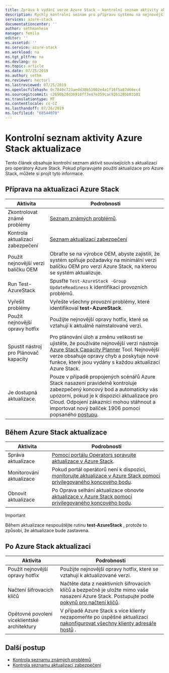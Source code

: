 ```yaml
---
title: Zpráva k vydání verze Azure Stack – kontrolní seznam aktivity aktualizace | Microsoft Docs
description: Rychlý kontrolní seznam pro přípravu systému na nejnovější aktualizaci Azure Stack.
services: azure-stack
documentationcenter: ''
author: sethmanheim
manager: femila
editor: ''
ms.assetid: ''
ms.service: azure-stack
ms.workload: na
ms.tgt_pltfrm: na
ms.devlang: na
ms.topic: article
ms.date: 07/25/2019
ms.author: sethm
ms.reviewer: hectorl
ms.lastreviewed: 07/25/2019
ms.openlocfilehash: 0c7840c723aedd38b51002e4a1f18f5a87d66ec4
ms.sourcegitcommit: c2690b2dd36918ff3e47e359cac926128bb83101
ms.translationtype: MT
ms.contentlocale: cs-CZ
ms.lasthandoff: 07/26/2019
ms.locfileid: "68544078"
---
```

# <a name="azure-stack-update-activity-checklist"></a>Kontrolní seznam aktivity Azure Stack aktualizace

Tento článek obsahuje kontrolní seznam aktivit souvisejících s aktualizací pro operátory Azure Stack. Pokud připravujete použití aktualizace pro Azure Stack, můžete si projít tyto informace.

## <a name="prepare-for-azure-stack-update"></a>Příprava na aktualizaci Azure Stack

| Aktivita                     | Podrobnosti                                                   |
|------------------------------|-----------------------------------------------------------|
| Zkontrolovat známé problémy     | [Seznam známých problémů](azure-stack-release-notes-known-issues-1906.md).                |
| Kontrola aktualizací zabezpečení | [Seznam aktualizací zabezpečení](azure-stack-release-notes-security-updates-1906.md)      |
| Použít nejnovější verzi balíčku OEM | Obraťte se na výrobce OEM, abyste zajistili, že systém splňuje požadavky na minimální verzi balíčku OEM pro verzi Azure Stack, na kterou se systém aktualizuje. |
| Run Test-AzureStack     | Spusťte `Test-AzureStack -Group UpdateReadiness` k identifikaci provozních problémů.      |
| Vyřešit problémy          | Vyřešte všechny provozní problémy, které identifikoval **test-AzureStack**.                |
| Použít nejnovější opravy hotfix   | Použijte nejnovější opravy hotfix, které se vztahují k aktuálně nainstalované verzi.         |
| Spustit nástroj pro Plánovač kapacity   | Pro plánování úloh a změnu velikosti se ujistěte, že používáte nejnovější verzi nástroje [Azure Stack Capacity Planner](https://aka.ms/azstackcapacityplanner) Tool. Nejnovější verze obsahuje opravy chyb a poskytuje nové funkce, které jsou vydány s každou aktualizací Azure Stack. |
| Je dostupná aktualizace.        | Pouze v případě propojených scénářů Azure Stack nasazení pravidelně kontroluje zabezpečený koncový bod a automaticky vás upozorní, pokud je k dispozici aktualizace pro Cloud. Odpojení zákazníci mohou stáhnout a importovat nový balíček 1906 pomocí popsaného [postupu](azure-stack-apply-updates.md). |


## <a name="during-azure-stack-update"></a>Během Azure Stack aktualizace

| Aktivita              | Podrobnosti                                                                          |
|-----------------------|----------------------------------------------------------------------------------|
| Správa aktualizace         | [Pomocí portálu Operators spravujte aktualizace v Azure Stack](azure-stack-updates.md). |
| Monitorování aktualizace        | Pokud portál operátorů není k dispozici, [monitorujte aktualizace v Azure Stack pomocí privilegovaného koncového bodu](azure-stack-monitor-update.md). |
| Obnovit aktualizace            | Po Oprava selhání aktualizace obnovte [aktualizace v Azure Stack pomocí privilegovaného koncového bodu](azure-stack-monitor-update.md). |

> [!IMPORTANT]  
> Během aktualizace nespouštějte rutinu **test-AzureStack** , protože to způsobí, že aktualizace bude zastavena.

## <a name="after-azure-stack-update"></a>Po Azure Stack aktualizaci

| Aktivita              | Podrobnosti                                                                          |
|-----------------------|----------------------------------------------------------------------------------|
| Použít nejnovější opravy hotfix | Použijte nejnovější opravy hotfix, které se vztahují k aktualizované verzi.                          |
| Načtení šifrovacích klíčů | Načtěte data z neaktivních šifrovacích klíčů a bezpečně je uložte mimo vaše nasazení Azure Stack. Postupujte podle [pokynů pro načtení klíčů](azure-stack-security-bitlocker.md). |
| Opětovné povolení víceklientské architektury | V případě Azure Stack s více klienty nezapomeňte po úspěšné aktualizaci [nakonfigurovat všechny klienty adresáře hostů](https://docs.microsoft.com/azure-stack/operator/azure-stack-enable-multitenancy#configure-guest-directory) . |

## <a name="next-steps"></a>Další postup

- [Kontrola seznamu známých problémů](azure-stack-release-notes-known-issues-1907.md)
- [Kontrola seznamu aktualizací zabezpečení](azure-stack-release-notes-security-updates-1907.md)
